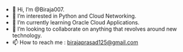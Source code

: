 - 👋 Hi, I’m @Biraja007.
- 👀 I’m interested in Python and Cloud Networking.
- 🌱 I’m currently learning Oracle Cloud Applications.
- 💞️ I’m looking to collaborate on anything that revolves around new technology.
- 📫 How to reach me : birajaprasad125@gmail.com

<!---
Biraja007/Biraja007 is a ✨ special ✨ repository because its `README.md` (this file) appears on your GitHub profile.
You can click the Preview link to take a look at your changes.
--->
